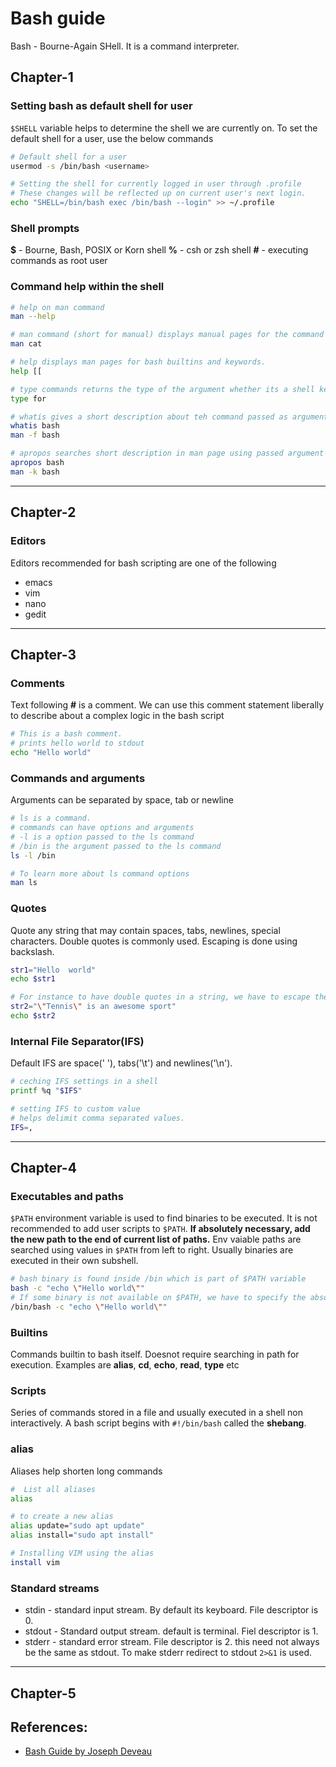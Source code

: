 # Bash guide
  Bash - Bourne-Again SHell. It is a command interpreter.

## Chapter-1
### Setting bash as default shell for user
`$SHELL` variable helps to determine the shell we are currently on. To set the default shell for a user, use the below commands
```Bash
# Default shell for a user
usermod -s /bin/bash <username>

# Setting the shell for currently logged in user through .profile
# These changes will be reflected up on current user's next login.
echo "SHELL=/bin/bash exec /bin/bash --login" >> ~/.profile
```

### Shell prompts
**$** - Bourne, Bash, POSIX or Korn shell
**%** - csh or zsh shell
**\#** - executing commands as root user

### Command help within the shell
```Bash
# help on man command
man --help

# man command (short for manual) displays manual pages for the command issued as its argument.
man cat

# help displays man pages for bash builtins and keywords.
help [[

# type commands returns the type of the argument whether its a shell keyword, builtin etc
type for

# whatis gives a short description about teh command passed as argument to it. `man -f <command>` does the same.
whatis bash
man -f bash

# apropos searches short description in man page using passed argument as the keyword. `man -k <keyword/command>` does the same
apropos bash
man -k bash
```

---

## Chapter-2
### Editors
Editors recommended for bash scripting are one of the following
* emacs
* vim
* nano
* gedit

---

## Chapter-3
### Comments
Text following **#** is a comment. We can use this comment statement liberally to describe about a complex logic in the bash script
```Bash
# This is a bash comment. 
# prints hello world to stdout
echo "Hello world"
```

### Commands and arguments
Arguments can be separated by space, tab or newline
```Bash
# ls is a command. 
# commands can have options and arguments
# -l is a option passed to the ls command
# /bin is the argument passed to the ls command
ls -l /bin

# To learn more about ls command options
man ls
```

### Quotes
Quote any string that may contain spaces, tabs, newlines, special characters. Double quotes is commonly used. Escaping is done using backslash. 
```Bash
str1="Hello  world"
echo $str1

# For instance to have double quotes in a string, we have to escape the double quotes in the string.
str2="\"Tennis\" is an awesome sport"
echo $str2
```

### Internal File Separator(IFS)
Default IFS are space(' '), tabs('\t') and newlines('\n').
```Bash
# ceching IFS settings in a shell
printf %q "$IFS"

# setting IFS to custom value
# helps delimit comma separated values.
IFS=,
```

---

## Chapter-4
### Executables and paths
`$PATH` environment variable is used to find binaries to be executed. It is not recommended to add user scripts to `$PATH`. **If absolutely necessary, add the new path to the end of current list of paths.** Env vaiable paths are searched using values in `$PATH` from left to right. Usually binaries are executed in their own subshell.
```Bash
# bash binary is found inside /bin which is part of $PATH variable
bash -c "echo \"Hello world\""
# If some binary is not available on $PATH, we have to specify the absolute path for execution.
/bin/bash -c "echo \"Hello world\""
```

### Builtins
Commands builtin to bash itself. Doesnot require searching in path for execution. Examples are **alias**, **cd**, **echo**, **read**, **type** etc

### Scripts
Series of commands stored in a file and usually executed in a shell non interactively. A bash script begins with `#!/bin/bash` called the **shebang**.

### alias
Aliases help shorten long commands
```Bash
#  List all aliases
alias

# to create a new alias
alias update="sudo apt update"
alias install="sudo apt install"

# Installing VIM using the alias
install vim
```
### Standard streams
* stdin - standard input stream. By default its keyboard. File descriptor is 0.
* stdout - Standard output stream. default is terminal. Fiel descriptor is 1.
* stderr - standard error stream. File descriptor is 2. this need not always be the same as stdout. To make stderr redirect to stdout `2>&1` is used.

---


## Chapter-5
## References:
* [Bash Guide by Joseph Deveau](https://www.amazon.in/BASH-Guide-Joseph-DeVeau-ebook/dp/B01F8AZ1LE/ref=sr_1_4?keywords=bash&qid=1564983319&s=digital-text&sr=1-4)